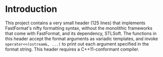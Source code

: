 <!--
  ** File Name:	README.md
  ** Author:	Aditya Ramesh
  ** Date:	12/05/2012
  ** Contact:	_@adityaramesh.com
-->

# Introduction

This project contains a very small header (125 lines) that implements
FastFormat's nifty formatting syntax, without the monolithic frameworks that
come with FastFormat, and its dependency, STLSoft. The functions in this header
accept the format arguments as variadic templates, and invoke
`operator<<(ostream&, ...)` to print out each argument specified in the format
string. This header requires a C++11-conformant compiler.
